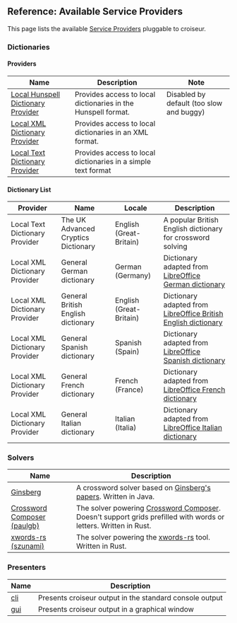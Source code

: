 <!--
SPDX-FileCopyrightText: 2023 Antoine Belvire
SPDX-License-Identifier: GPL-3.0-or-later
-->

## Reference: Available Service Providers

This page lists the available [Service Providers][] pluggable to croiseur.

### Dictionaries

#### Providers

| Name                                   | Description                                                   | Note                                     |
|----------------------------------------|---------------------------------------------------------------|------------------------------------------|
| [Local Hunspell Dictionary Provider][] | Provides access to local dictionaries in the Hunspell format. | Disabled by default (too slow and buggy) |
| [Local XML Dictionary Provider][]      | Provides access to local dictionaries in an XML format.       |                                          |
| [Local Text Dictionary Provider][]     | Provides access to local dictionaries in a simple text format |                                          |

#### Dictionary List

| Provider                       | Name                                | Locale                  | Description                                                        |
|--------------------------------|-------------------------------------|-------------------------|--------------------------------------------------------------------|
| Local Text Dictionary Provider | The UK Advanced Cryptics Dictionary | English (Great-Britain) | A popular British English dictionary for crossword solving         |
| Local XML Dictionary Provider  | General German dictionary           | German (Germany)        | Dictionary adapted from [LibreOffice German dictionary][]          |
| Local XML Dictionary Provider  | General British English dictionary  | English (Great-Britain) | Dictionary adapted from [LibreOffice British English dictionary][] |
| Local XML Dictionary Provider  | General Spanish dictionary          | Spanish (Spain)         | Dictionary adapted from [LibreOffice Spanish dictionary][]         |
| Local XML Dictionary Provider  | General French dictionary           | French (France)         | Dictionary adapted from [LibreOffice French dictionary][]          |
| Local XML Dictionary Provider  | General Italian dictionary          | Italian (Italia)        | Dictionary adapted from [LibreOffice Italian dictionary][]         |

### Solvers

| Name                            | Description                                                                                                         |
|---------------------------------|---------------------------------------------------------------------------------------------------------------------|
| [Ginsberg][]                    | A crossword solver based on [Ginsberg's papers][]. Written in Java.                                                 |
| [Crossword Composer (paulgb)][] | The solver powering [Crossword Composer][]. Doesn't support grids prefilled with words or letters. Written in Rust. |
| [xwords-rs (szunami)][]         | The solver powering the [xwords-rs][] tool. Written in Rust.                                                        |

### Presenters

| Name    | Description                                             |
|---------|---------------------------------------------------------|
| [cli][] | Presents croiseur output in the standard console output |
| [gui][] | Presents croiseur output in a graphical window          |

<!-- Reference Links -->

[cli]: ../../croiseur-cli

[Crossword Composer]: https://github.com/paulgb/crossword-composer

[Crossword Composer (paulgb)]: ../../croiseur-solver/croiseur-solver-paulgb-plugin

[Ginsberg]: ../../croiseur-solver/croiseur-solver-ginsberg-plugin

[Ginsberg's papers]: https://www.aaai.org/Papers/AAAI/1990/AAAI90-032.pdf

[gui]: ../../croiseur-gui

[LibreOffice British English dictionary]: ../../croiseur-dictionary/croiseur-dictionary-hunspell-data/libreoffice-dictionaries/en

[LibreOffice French dictionary]: ../../croiseur-dictionary/croiseur-dictionary-hunspell-data/libreoffice-dictionaries/fr_FR

[LibreOffice German dictionary]: ../../croiseur-dictionary/croiseur-dictionary-hunspell-data/libreoffice-dictionaries/de

[LibreOffice Italian dictionary]: ../../croiseur-dictionary/croiseur-dictionary-hunspell-data/libreoffice-dictionaries/it_IT

[LibreOffice Spanish dictionary]: ../../croiseur-dictionary/croiseur-dictionary-hunspell-data/libreoffice-dictionaries/es

[Local Hunspell Dictionary Provider]: ../../croiseur-dictionary/croiseur-dictionary-hunspell-plugin

[Local Text Dictionary Provider]: ../../croiseur-dictionary/croiseur-dictionary-txt-plugin

[Local XML Dictionary Provider]: ../../croiseur-dictionary/croiseur-dictionary-xml-plugin

[Service Providers]: ../../croiseur-spi

[xwords-rs (szunami)]: ../../croiseur-solver/croiseur-solver-szunami-plugin

[xwords-rs]: https://github.com/szunami/xwords-rs
